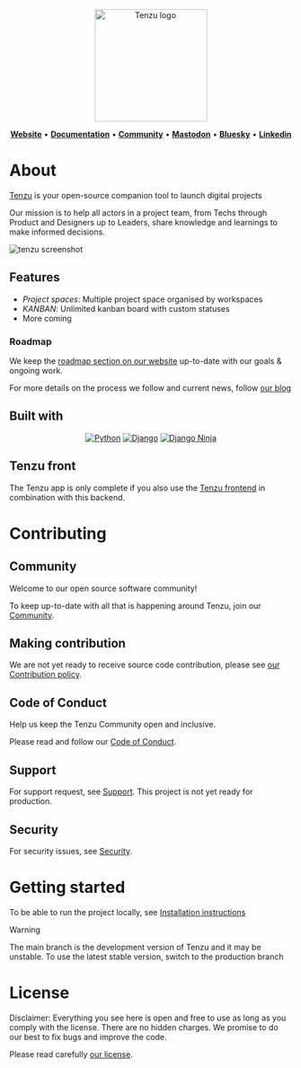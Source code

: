 <div align="center">

<img src="https://tenzu.net/media/images/tenzu_logo_full_animated_ufu8CCw.original.svg" alt="Tenzu logo" width="200" />

<a href="https://tenzu.net"><b>Website</b></a> •
<a href="https://tenzu.net/docs"><b>Documentation</b></a> •
<a href="https://community.tenzu.net/"><b>Community</b></a> •
<a href="https://fosstodon.org/@tenzu"><b>Mastodon</b></a> •
<a href="https://bsky.app/profile/tenzu.app"><b>Bluesky</b></a> •
<a href="https://www.linkedin.com/company/biru-scop-arl/"><b>Linkedin</b></a>

</div>


# About

[Tenzu](https://tenzu.net/) is your open-source companion tool to launch digital projects

Our mission is to help all actors in a project team, from Techs through Product and Designers up to Leaders, 
share knowledge and learnings to make informed decisions.

![tenzu screenshot](https://tenzu.net/media/images/tenzu_demo.original.webp)

## Features
- *Project spaces*: Multiple project space organised by workspaces
- *KANBAN*: Unlimited kanban board with custom statuses
- More coming

### Roadmap

We keep the [roadmap section on our website](https://tenzu.net/#roadmap) up-to-date with our goals & ongoing work.

For more details on the process we follow and current news, follow [our blog](https://tenzu.net/blog)

## Built with

<div align="center">
    
  [![Python][python-badge]][python-url]
  [![Django][django-badge]][django-url]
  [![Django Ninja][djangoninja-badge]][djangoninja-url]
    
</div>

## Tenzu front
The Tenzu app is only complete if you also use the [Tenzu frontend](https://github.com/BIRU-Scop/tenzu-front/)
in combination with this backend.

# Contributing

## Community

Welcome to our open source software community!

To keep up-to-date with all that is happening around Tenzu, join our [Community](https://community.tenzu.net/).

## Making contribution

We are not yet ready to receive source code contribution, please see [our Contribution policy](CONTRIBUTING.md).

## Code of Conduct

Help us keep the Tenzu Community open and inclusive. 

Please read and follow our [Code of Conduct](CODE_OF_CONDUCT.md).

## Support

For support request, see [Support](SUPPORT.md).
This project is not yet ready for production.

## Security

For security issues, see [Security](SECURITY.md).

# Getting started

To be able to run the project locally, see [Installation instructions](INSTALL.md)

> [!WARNING]
> The main branch is the development version of Tenzu and it may be unstable. 
> To use the latest stable version, switch to the production branch


# License

Disclaimer: Everything you see here is open and free to use as long 
as you comply with the license. There are no hidden charges. 
We promise to do our best to fix bugs and improve the code.

Please read carefully [our license](LICENSE.md).


<!-- MARKDOWN LINKS & IMAGES -->
[python-badge]: https://img.shields.io/badge/python-3670A0?style=for-the-badge&logo=python&logoColor=ffdd54
[python-url]: https://www.python.org/
[djangoninja-badge]: https://img.shields.io/badge/Django%20Ninja-4cae4f?style=for-the-badge
[djangoninja-url]: https://django-ninja.dev/
[django-badge]: https://img.shields.io/badge/django-092E20.svg?style=for-the-badge&logo=django&logoColor=white
[django-url]: https://www.djangoproject.com/
